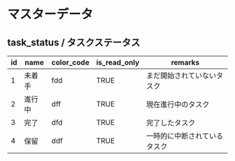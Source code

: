 # マスターデータ

## task_status / タスクステータス

| id | name | color_code | is_read_only | remarks        |
|----|------|------------|--------------|----------------|
| 1  | 未着手  | fdd        | TRUE         | まだ開始されていないタスク  |
| 2  | 進行中  | dff        | TRUE         | 現在進行中のタスク      |
| 3  | 完了   | dfd        | TRUE         | 完了したタスク        |
| 4  | 保留   | ddf        | TRUE         | 一時的に中断されているタスク |
